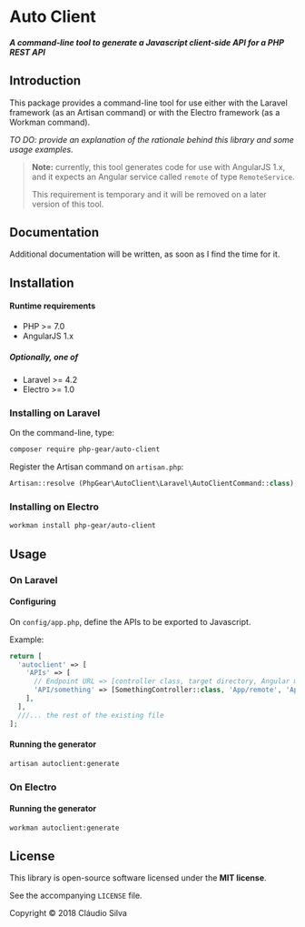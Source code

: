 # Auto Client
##### A command-line tool to generate a Javascript client-side API for a PHP REST API

## Introduction

This package provides a command-line tool for use either with the Laravel framework (as an Artisan command) or with the Electro framework (as a Workman command). 

*TO DO: provide an explanation of the rationale behind this library and some usage examples.*

> **Note:** currently, this tool generates code for use with AngularJS 1.x, and it expects an Angular service called `remote` of type `RemoteService`.
> <p>This requirement is temporary and it will be removed on a later version of this tool.

## Documentation

Additional documentation will be written, as soon as I find the time for it.

## Installation

#### Runtime requirements

- PHP >= 7.0
- AngularJS 1.x

##### Optionally, one of

- Laravel >= 4.2
- Electro >= 1.0

### Installing on Laravel

On the command-line, type:

```sh
composer require php-gear/auto-client
```

Register the Artisan command on `artisan.php`:

```php
Artisan::resolve (PhpGear\AutoClient\Laravel\AutoClientCommand::class);
```

### Installing on Electro

```sh
workman install php-gear/auto-client
```

## Usage

### On Laravel

#### Configuring

On `config/app.php`, define the APIs to be exported to Javascript.

Example:

```php
return [
  'autoclient' => [
    'APIs' => [
      // Endpoint URL => [controller class, target directory, Angular module name] 
      'API/something' => [SomethingController::class, 'App/remote', 'App'],
    ],
  ],
  ///... the rest of the existing file
];
```

#### Running the generator

```sh
artisan autoclient:generate
```

### On Electro

#### Running the generator

```sh
workman autoclient:generate
```

## License

This library is open-source software licensed under the **MIT license**.

See the accompanying `LICENSE` file.

Copyright &copy; 2018 Cláudio Silva
